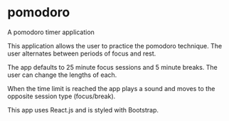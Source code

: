 # pomodoro
A pomodoro timer application

This application allows the user to practice the pomodoro technique. The user alternates between periods of focus and rest.

The app defaults to 25 minute focus sessions and 5 minute breaks. The user can change the lengths of each.

When the time limit is reached the app plays a sound and moves to the opposite session type (focus/break).

This app uses React.js and is styled with Bootstrap.
